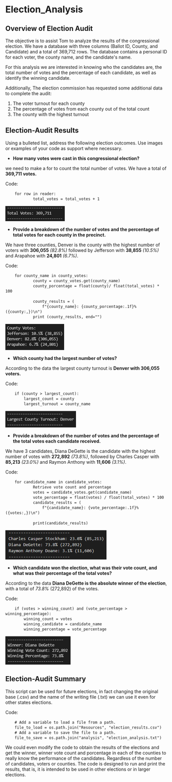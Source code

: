 # Election_Analysis

## Overview of Election Audit
The objective is to assist Tom to analyze the results of the congressional election. We have a database with three columns (Ballot ID, County, and Candidate) and a total of 369,712 rows. The database contains a personal ID for each voter, the county name, and the candidate's name.

For this analysis we are interested in knowing who the candidates are, the total number of votes and the percentage of each candidate, as well as identify the winning candidate.

Additionally, The election commission has requested some additional data to complete the audit:

1) The voter turnout for each county
2) The percentage of votes from each county out of the total count
3) The county with the highest turnout


## Election-Audit Results
Using a bulleted list, address the following election outcomes. Use images or examples of your code as support where necessary.

- **How many votes were cast in this congressional election?**

we need to make a for to count the total number of votes. We have a total of **369,711 votes.**

Code:
        
        for row in reader:
                total_votes = total_votes + 1

![](https://github.com/Jponce25/Election_Analysis/blob/1abab17e1a8a015fe71b7d77a430fa9cda1658b6/Resources/Imagen1.png)

- **Provide a breakdown of the number of votes and the percentage of total votes for each county in the precinct.**

We have three counties, Denver is the county with the highest number of voters with **306,055** *(82.8%)* followed by Jefferson with **38,855** *(10.5%)* and Arapahoe with **24,801** *(6.7%)*.

Code:

        for county_name in county_votes:
                county = county_votes.get(county_name)
                county_porcentage = float(county)/ float(total_votes) * 100

                county_results = (
                    f"{county_name}: {county_porcentage:.1f}% ({county:,})\n")
                print (county_results, end="")

![](https://github.com/Jponce25/Election_Analysis/blob/1abab17e1a8a015fe71b7d77a430fa9cda1658b6/Resources/Imagen2.png)

- **Which county had the largest number of votes?**

According to the data the largest county turnout is **Denver with 306,055 voters.**

Code:

        if (county > largest_count):
            largest_count = county
            largest_turnout = county_name

![](https://github.com/Jponce25/Election_Analysis/blob/1abab17e1a8a015fe71b7d77a430fa9cda1658b6/Resources/Imagen3.png)

- **Provide a breakdown of the number of votes and the percentage of the total votes each candidate received.**

We have 3 candidates, Diana DeGette is the candidate with the highest number of votes with **272,892** *(73.8%)*, followed by Charles Casper with **85,213** *(23.0%)* and Raymon Anthony with **11,606** *(3.1%)*.

Code:

        for candidate_name in candidate_votes:
                Retrieve vote count and percentage
                votes = candidate_votes.get(candidate_name)
                vote_percentage = float(votes) / float(total_votes) * 100
                candidate_results = (
                    f"{candidate_name}: {vote_percentage:.1f}% ({votes:,})\n")
               
                print(candidate_results)

![](https://github.com/Jponce25/Election_Analysis/blob/1abab17e1a8a015fe71b7d77a430fa9cda1658b6/Resources/Imagen4.png)

- **Which candidate won the election, what was their vote count, and what was their percentage of the total votes?**

According to the data **Diana DeGette is the absolute winner of the election**, with a total of *73.8%* (272,892) of the votes.

Code:

        if (votes > winning_count) and (vote_percentage > winning_percentage):
            winning_count = votes
            winning_candidate = candidate_name
            winning_percentage = vote_percentage

![](https://github.com/Jponce25/Election_Analysis/blob/1abab17e1a8a015fe71b7d77a430fa9cda1658b6/Resources/Imagen5.png)

## Election-Audit Summary

This script can be used for future elections, in fact changing the original base (.csv) and the name of the writing file (.txt) we can use it even for other states elections.

Code: 

        # Add a variable to load a file from a path.
        file_to_load = os.path.join("Resources", "election_results.csv")
        # Add a variable to save the file to a path.
        file_to_save = os.path.join("analysis", "election_analysis.txt")

We could even modify the code to obtain the results of the elections and get the winner, winner vote count and porcentage in each of the counties to really know the performance of the candidates. Regardless of the number of candidates, voters or counties. The code is designed to run and print the results, that is, it is intended to be used in other elections or in larger elections.